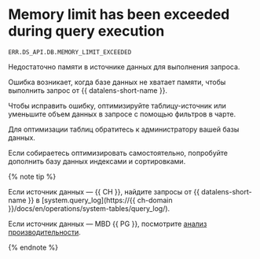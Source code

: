 # Memory limit has been exceeded during query execution

`ERR.DS_API.DB.MEMORY_LIMIT_EXCEEDED`

Недостаточно памяти в источнике данных для выполнения запроса.

Ошибка возникает, когда базе данных не хватает памяти, чтобы выполнить запрос от {{ datalens-short-name }}.



Чтобы исправить ошибку, оптимизируйте таблицу-источник или уменьшите объем данных в запросе с помощью фильтров в чарте.

Для оптимизации таблиц обратитесь к администратору вашей базы данных.

Если собираетесь оптимизировать самостоятельно, попробуйте дополнить базу данных индексами и сортировками.

{% note tip %}

Если источник данных — {{ CH }}, найдите запросы от {{ datalens-short-name }} в [system.query_log](https://{{ ch-domain }}/docs/en/operations/system-tables/query_log/).

Если  источник данных — MBD {{ PG }}, посмотрите [анализ производительности](../../../managed-postgresql/tutorials/profiling.md).

{% endnote %}

